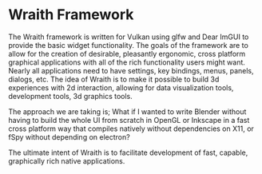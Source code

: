 # Wraith Framework

The Wraith framework is written for Vulkan using glfw and Dear ImGUI to provide the basic widget functionality.  The 
goals of the framework are to allow for the creation of desirable, pleasantly ergonomic, cross platform graphical 
applications with all of the rich functionality users might want.  Nearly all applications need to have settings, key
bindings, menus, panels, dialogs, etc.  The idea of Wraith is to make it possible to build 3d experiences with 2d 
interaction, allowing for data visualization tools, development tools, 3d graphics tools.

The approach we are taking is; What if I wanted to write Blender without having to build the whole UI from scratch in 
OpenGL or Inkscape in a fast cross platform way that compiles natively without dependencies on X11, or fSpy without 
depending on electron?

The ultimate intent of Wraith is to facilitate development of fast, capable, graphically rich native applications.

